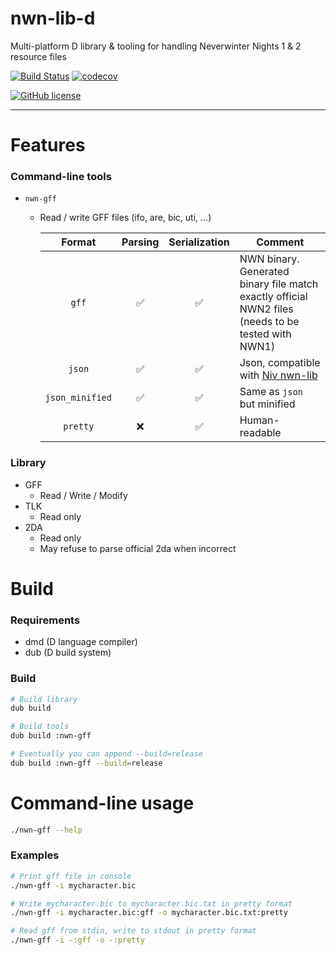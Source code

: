 # nwn-lib-d
Multi-platform D library & tooling for handling Neverwinter Nights 1 & 2 resource files

[![Build Status](https://travis-ci.org/CromFr/nwn-lib-d.svg?branch=master)](https://travis-ci.org/CromFr/nwn-lib-d)
[![codecov](https://codecov.io/gh/CromFr/nwn-lib-d/branch/master/graph/badge.svg)](https://codecov.io/gh/CromFr/nwn-lib-d)

[![GitHub license](https://img.shields.io/badge/license-GPL%203.0-blue.svg)](https://raw.githubusercontent.com/CromFr/nwn-lib-d/master/LICENSE)

---

# Features

### Command-line tools
- `nwn-gff`
    + Read / write GFF files (ifo, are, bic, uti, ...)
    
      | Format | Parsing | Serialization | Comment |
      |:------:|:-------:|:-------------:|---------|
      |`gff`| :white_check_mark:| :white_check_mark:|NWN binary. Generated binary file match exactly official NWN2 files (needs to be tested with NWN1)|
      |`json`| :white_check_mark:| :white_check_mark:|Json, compatible with [Niv nwn-lib](https://github.com/niv/nwn-lib)|
      |`json_minified`|:white_check_mark:|:white_check_mark:|Same as `json` but minified|
      |`pretty`|:x:| :white_check_mark:|Human-readable|

### Library

- GFF
    + Read / Write / Modify
- TLK
    + Read only
- 2DA
    + Read only
    + May refuse to parse official 2da when incorrect

# Build

### Requirements
- dmd (D language compiler)
- dub (D build system)

### Build
```sh
# Build library
dub build

# Build tools
dub build :nwn-gff

# Eventually you can append --build=release
dub build :nwn-gff --build=release
```

# Command-line usage

```sh
./nwn-gff --help

```

### Examples
```sh
# Print gff file in console
./nwn-gff -i mycharacter.bic

# Write mycharacter.bic to mycharacter.bic.txt in pretty format
./nwn-gff -i mycharacter.bic:gff -o mycharacter.bic.txt:pretty

# Read gff from stdin, write to stdout in pretty format
./nwn-gff -i -:gff -o -:pretty
```
